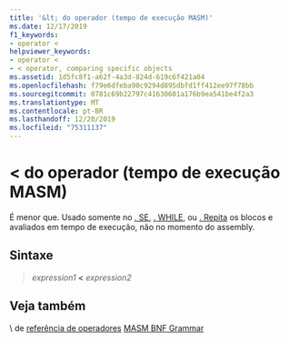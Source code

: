 ```yaml
---
title: '&lt; do operador (tempo de execução MASM)'
ms.date: 12/17/2019
f1_keywords:
- operator <
helpviewer_keywords:
- operator <
- < operator, comparing specific objects
ms.assetid: 1d5fc8f1-a62f-4a3d-824d-619c6f421a04
ms.openlocfilehash: f79e6dfeba90c9294d895dbfd1ff412ee97f78bb
ms.sourcegitcommit: 0781c69b22797c41630601a176b9ea541be4f2a3
ms.translationtype: MT
ms.contentlocale: pt-BR
ms.lasthandoff: 12/20/2019
ms.locfileid: "75311137"
---
```

# <a name="operator-lt-masm-run-time"></a>&lt; do operador (tempo de execução MASM)

É menor que. Usado somente no [. SE](dot-if.md), [. WHILE](dot-while.md), ou [. Repita](dot-repeat.md) os blocos e avaliados em tempo de execução, não no momento do assembly.

## <a name="syntax"></a>Sintaxe

> *expression1* **<** *expression2*

## <a name="see-also"></a>Veja também

\ de [referência de operadores](operators-reference.md)
[MASM BNF Grammar](masm-bnf-grammar.md)
